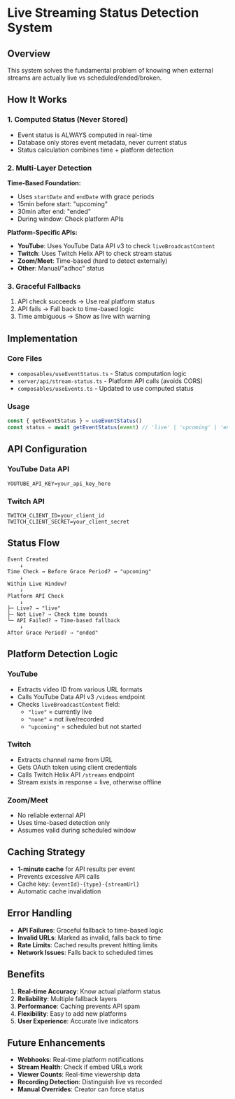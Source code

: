 # Live Streaming Status Detection System

## Overview

This system solves the fundamental problem of knowing when external streams are actually live vs scheduled/ended/broken.

## How It Works

### 1. **Computed Status (Never Stored)**
- Event status is ALWAYS computed in real-time
- Database only stores event metadata, never current status
- Status calculation combines time + platform detection

### 2. **Multi-Layer Detection**

**Time-Based Foundation:**
- Uses `startDate` and `endDate` with grace periods
- 15min before start: "upcoming" 
- 30min after end: "ended"
- During window: Check platform APIs

**Platform-Specific APIs:**
- **YouTube**: Uses YouTube Data API v3 to check `liveBroadcastContent`
- **Twitch**: Uses Twitch Helix API to check stream status
- **Zoom/Meet**: Time-based (hard to detect externally)
- **Other**: Manual/"adhoc" status

### 3. **Graceful Fallbacks**
1. API check succeeds → Use real platform status
2. API fails → Fall back to time-based logic
3. Time ambiguous → Show as live with warning

## Implementation

### Core Files
- `composables/useEventStatus.ts` - Status computation logic
- `server/api/stream-status.ts` - Platform API calls (avoids CORS)
- `composables/useEvents.ts` - Updated to use computed status

### Usage
```typescript
const { getEventStatus } = useEventStatus()
const status = await getEventStatus(event) // 'live' | 'upcoming' | 'ended' | 'adhoc'
```

## API Configuration

### YouTube Data API
```env
YOUTUBE_API_KEY=your_api_key_here
```

### Twitch API
```env
TWITCH_CLIENT_ID=your_client_id
TWITCH_CLIENT_SECRET=your_client_secret
```

## Status Flow

```
Event Created
    ↓
Time Check → Before Grace Period? → "upcoming"
    ↓
Within Live Window?
    ↓
Platform API Check
    ↓
├─ Live? → "live"
├─ Not Live? → Check time bounds
└─ API Failed? → Time-based fallback
    ↓
After Grace Period? → "ended"
```

## Platform Detection Logic

### YouTube
- Extracts video ID from various URL formats
- Calls YouTube Data API v3 `/videos` endpoint
- Checks `liveBroadcastContent` field:
  - `"live"` = currently live
  - `"none"` = not live/recorded
  - `"upcoming"` = scheduled but not started

### Twitch
- Extracts channel name from URL
- Gets OAuth token using client credentials
- Calls Twitch Helix API `/streams` endpoint
- Stream exists in response = live, otherwise offline

### Zoom/Meet
- No reliable external API
- Uses time-based detection only
- Assumes valid during scheduled window

## Caching Strategy

- **1-minute cache** for API results per event
- Prevents excessive API calls
- Cache key: `{eventId}-{type}-{streamUrl}`
- Automatic cache invalidation

## Error Handling

- **API Failures**: Graceful fallback to time-based logic
- **Invalid URLs**: Marked as invalid, falls back to time
- **Rate Limits**: Cached results prevent hitting limits
- **Network Issues**: Falls back to scheduled times

## Benefits

1. **Real-time Accuracy**: Know actual platform status
2. **Reliability**: Multiple fallback layers
3. **Performance**: Caching prevents API spam
4. **Flexibility**: Easy to add new platforms
5. **User Experience**: Accurate live indicators

## Future Enhancements

- **Webhooks**: Real-time platform notifications
- **Stream Health**: Check if embed URLs work
- **Viewer Counts**: Real-time viewership data
- **Recording Detection**: Distinguish live vs recorded
- **Manual Overrides**: Creator can force status